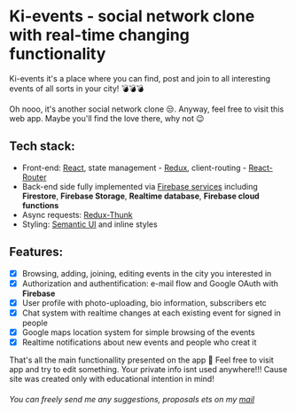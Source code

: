 # Ki-events - social network clone with real-time changing functionality

Ki-events it's a place where you can find, post and join to all interesting events of all sorts in your city! 💣💣💣

Oh nooo, it's another social network clone 😒. Anyway, feel free to visit this web app. Maybe you'll find the love there, why not 😉

## Tech stack:
* Front-end: [React](https://reactjs.org), state management - [Redux](https://redux.js.org), client-routing - [React-Router](https://reacttraining.com/react-router)
* Back-end side fully implemented via [Firebase services](https://firebase.google.com) including **Firestore**, **Firebase Storage**, **Realtime database**, **Firebase cloud functions**
* Async requests: [Redux-Thunk](https://github.com/reduxjs/redux-thunk)
* Styling: [Semantic UI](https://semantic-ui.com) and inline styles

## Features: 
- [x] Browsing, adding, joining, editing events in the city you interested in
- [x] Authorization and authentification: e-mail flow and Google OAuth with **Firebase**
- [x] User profile with photo-uploading, bio information, subscribers etc
- [x] Chat system with realtime changes at each existing event for signed in people
- [x] Google maps location system for simple browsing of the events
- [x] Realtime notifications about new events and people who creat it

That's all the main functionallity presented on the app 🤘 Feel free to visit app and try to edit something. Your private info isnt used anywhere!!! Cause site was created only with educational intention in mind!


###### You can  freely send me any suggestions, proposals ets on my <a href="mailto:dimasmakouz@gmail.com" target="blank">mail</a>
